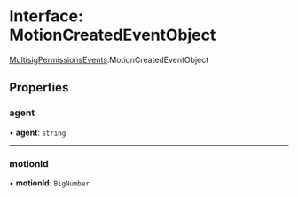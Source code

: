 # Interface: MotionCreatedEventObject

[MultisigPermissionsEvents](../modules/MultisigPermissionsEvents.md).MotionCreatedEventObject

## Properties

### agent

• **agent**: `string`

___

### motionId

• **motionId**: `BigNumber`
